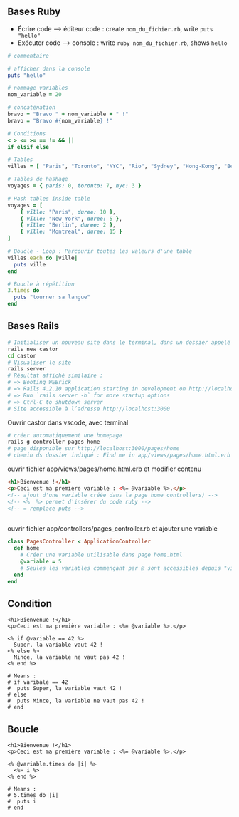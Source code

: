 ## Bases Ruby
- Écrire code --> éditeur code : create ```nom_du_fichier.rb```, write ```puts "hello"```
- Exécuter code --> console : write ```ruby nom_du_fichier.rb```, shows ```hello```

```ruby
# commentaire

# afficher dans la console
puts "hello"

# nommage variables
nom_variable = 20

# concaténation
bravo = "Bravo " + nom_variable + " !"
bravo = "Bravo #{nom_variable} !"

# Conditions
< > <= >= == != && ||
if elsif else

# Tables
villes = [ "Paris", "Toronto", "NYC", "Rio", "Sydney", "Hong-Kong", "Berlin" ]

# Tables de hashage
voyages = { paris: 0, toronto: 7, nyc: 3 }

# Hash tables inside table
voyages = [
    { ville: "Paris", duree: 10 },
    { ville: "New York", duree: 5 },
    { ville: "Berlin", duree: 2 },
    { ville: "Montreal", duree: 15 }
]

# Boucle - Loop : Parcourir toutes les valeurs d'une table
villes.each do |ville|
  puts ville
end

# Boucle à répétition
3.times do 
  puts "tourner sa langue"
end
```

## Bases Rails
```bash
# Initialiser un nouveau site dans le terminal, dans un dossier appelé "castor"
rails new castor
cd castor
# Visualiser le site
rails server
# Résultat affiché similaire :
# => Booting WEBrick
# => Rails 4.2.10 application starting in development on http://localhost:3000
# => Run `rails server -h` for more startup options
# => Ctrl-C to shutdown server
# Site accessible à l’adresse http://localhost:3000
```
Ouvrir castor dans vscode, avec terminal
```bash
# créer automatiquement une homepage 
rails g controller pages home
# page disponible sur http://localhost:3000/pages/home
# chemin ds dossier indiqué : Find me in app/views/pages/home.html.erb
```
ouvrir fichier app/views/pages/home.html.erb et modifier contenu
```html
<h1>Bienvenue !</h1>
<p>Ceci est ma première variable : <%= @variable %>.</p>
<!-- ajout d'une variable créée dans la page home controllers) -->
<!-- <%  %> permet d'insérer du code ruby -->
<!-- = remplace puts -->
    
```
ouvrir fichier app/controllers/pages_controller.rb et ajouter une variable
```rb
class PagesController < ApplicationController
  def home
    # Créer une variable utilisable dans page home.html
    @variable = 5
    # Seules les variables commençant par @ sont accessibles depuis "views"
  end
end
```

## Condition
```
<h1>Bienvenue !</h1>
<p>Ceci est ma première variable : <%= @variable %>.</p>

<% if @variable == 42 %>
  Super, la variable vaut 42 !
<% else %>
  Mince, la variable ne vaut pas 42 !
<% end %>

# Means :
# if varibale == 42
#  puts Super, la variable vaut 42 !
# else
#  puts Mince, la variable ne vaut pas 42 !
# end
```

## Boucle
```
<h1>Bienvenue !</h1>
<p>Ceci est ma première variable : <%= @variable %>.</p>

<% @variable.times do |i| %>
  <%= i %>
<% end %>

# Means :
# 5.times do |i|
#  puts i
# end
```
